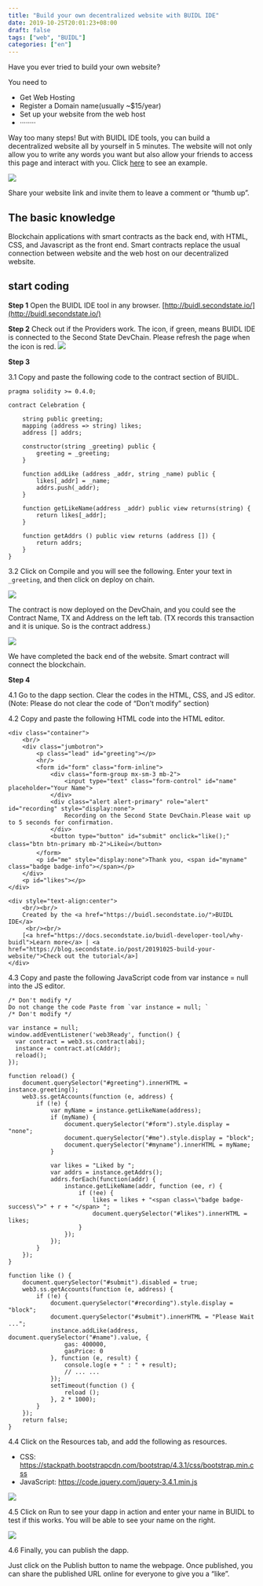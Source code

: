 ```yaml
---
title: "Build your own decentralized website with BUIDL IDE"
date: 2019-10-25T20:01:23+08:00
draft: false
tags: ["web", "BUIDL"]
categories: ["en"]
---
```


Have you ever tried to build your own website?

You need to 

* Get Web Hosting
* Register a Domain name(usually ~$15/year)
* Set up your website from the web host
* ········

Way too many steps! But with BUIDL IDE tools, you can build a decentralized website all by yourself in 5 minutes. The website will not only allow you to write any words you want but also allow your friends to access this page and interact with you. Click [here](https://opendapps.secondstate.io/bitcoin_1571992686948.html) to see an example.

![](/images/20191025-build-your-own-website-01.png)

Share your website link and invite them to leave a comment or “thumb up”. 
## The basic knowledge

Blockchain applications with smart contracts as the back end, with HTML, CSS, and Javascript as the front end. Smart contracts replace the usual connection between website and the web host on our decentralized website.

## start coding

**Step 1**
Open the BUIDL IDE tool in any browser. [http://buidl.secondstate.io/](http://buidl.secondstate.io/)

**Step 2**
Check out if the Providers work. The icon, if green, means BUIDL IDE is connected to the Second State DevChain. Please refresh the page when the icon is red.
![](/images/20191020-public-comment-01.png)

**Step 3**

3.1 Copy and paste the following code to the contract section of BUIDL.

```
pragma solidity >= 0.4.0;

contract Celebration {

    string public greeting;
    mapping (address => string) likes;
    address [] addrs;

    constructor(string _greeting) public {
        greeting = _greeting;
    }

    function addLike (address _addr, string _name) public {
        likes[_addr] = _name;
        addrs.push(_addr);
    }

    function getLikeName(address _addr) public view returns(string) {
        return likes[_addr];
    }

    function getAddrs () public view returns (address []) {
        return addrs;
    }
}
```

3.2 Click on Compile and you will see the following. Enter your text in `_greeting`, and then click on deploy on chain.

![](/images/20190920-BUIDL-demo-03.png)

The contract is now deployed on the DevChain, and you could see the Contract Name, TX and Address on the left tab. (TX records this transaction and it is unique. So is the contract address.)

![](/images/20190920-BUIDL-demo-04.png)

We have completed the back end of the website. Smart contract will connect the blockchain.

**Step 4**

4.1 Go to the dapp section. Clear the codes in the HTML, CSS, and JS editor. (Note: Please do not clear the code of “Don't modify” section)

4.2 Copy and paste the following HTML code into the HTML editor.

```
<div class="container">
    <br/>
    <div class="jumbotron">
        <p class="lead" id="greeting"></p>
        <hr/>
        <form id="form" class="form-inline">
            <div class="form-group mx-sm-3 mb-2">
                <input type="text" class="form-control" id="name" placeholder="Your Name">
            </div>
            <div class="alert alert-primary" role="alert" id="recording" style="display:none">
                Recording on the Second State DevChain.Please wait up to 5 seconds for confirmation.
            </div>
            <button type="button" id="submit" onclick="like();" class="btn btn-primary mb-2">Like👍</button>
        </form>
        <p id="me" style="display:none">Thank you, <span id="myname" class="badge badge-info"></span></p>
    </div>
    <p id="likes"></p>
</div>

<div style="text-align:center">
    <br/><br/>
    Created by the <a href="https://buidl.secondstate.io/">BUIDL IDE</a>
     <br/><br/>
    [<a href="https://docs.secondstate.io/buidl-developer-tool/why-buidl">Learn more</a> | <a href="https://blog.secondstate.io/post/20191025-build-your-website/">Check out the tutorial</a>]
</div>
```

4.3 Copy and paste the following JavaScript code from var instance = null into the JS editor.

```
/* Don't modify */
Do not change the code Paste from `var instance = null; `
/* Don't modify */

var instance = null;
window.addEventListener('web3Ready', function() {
  var contract = web3.ss.contract(abi);
  instance = contract.at(cAddr);
  reload();
});

function reload() {
    document.querySelector("#greeting").innerHTML = instance.greeting();
    web3.ss.getAccounts(function (e, address) {
        if (!e) {
            var myName = instance.getLikeName(address);
            if (myName) {
                document.querySelector("#form").style.display = "none";
                document.querySelector("#me").style.display = "block";
                document.querySelector("#myname").innerHTML = myName;
            }
            
            var likes = "Liked by ";
            var addrs = instance.getAddrs();
            addrs.forEach(function(addr) {
                instance.getLikeName(addr, function (ee, r) {
                    if (!ee) {
                        likes = likes + "<span class=\"badge badge-success\">" + r + "</span> ";
                        document.querySelector("#likes").innerHTML = likes;
                    }
                });
            });
        }
    });
}

function like () {
    document.querySelector("#submit").disabled = true;
    web3.ss.getAccounts(function (e, address) {
        if (!e) {
            document.querySelector("#recording").style.display = "block";
            document.querySelector("#submit").innerHTML = "Please Wait ...";
            instance.addLike(address, document.querySelector("#name").value, {
                gas: 400000,
                gasPrice: 0
            }, function (e, result) {
                console.log(e + " : " + result);
                // ... ...
            });
            setTimeout(function () {
                reload ();
            }, 2 * 1000);
        }
    });
    return false;
}
```

4.4 Click on the Resources tab, and add the following as resources.

* CSS: https://stackpath.bootstrapcdn.com/bootstrap/4.3.1/css/bootstrap.min.css
* JavaScript: https://code.jquery.com/jquery-3.4.1.min.js

![](/images/20190920-BUIDL-demo-06.png)

4.5 Click on Run to see your dapp in action and enter your name in BUIDL to test if this works. You will be able to see your name on the right.

![](/images/20191025-build-your-own-website-01.png)

4.6 Finally, you can publish the dapp.

Just click on the Publish button to name the webpage. Once published, you can share the published URL online for everyone to give you a “like”.
